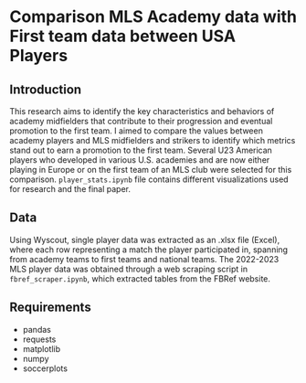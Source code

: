 # Comparison MLS Academy data with First team data between USA Players

## Introduction

This research aims to identify the key characteristics and behaviors of academy midfielders that contribute to their progression and eventual promotion to the first team. I aimed to compare the values between academy players and MLS midfielders and
strikers to identify which metrics stand out to earn a promotion to the first team.
Several U23 American players who developed in various U.S. academies and are now either playing in Europe or on the first team of an MLS club were selected for this comparison. 
`` player_stats.ipynb `` file contains different visualizations used for research and the final paper.


## Data

Using Wyscout, single player data was extracted as an .xlsx file (Excel), where each row representing a match the player participated in, spanning from academy teams to first teams and national teams.
The 2022-2023 MLS player data was obtained through a web scraping script in ``fbref_scraper.ipynb``, which extracted tables from the FBRef website.


## Requirements
- pandas
- requests
- matplotlib
- numpy
- soccerplots
